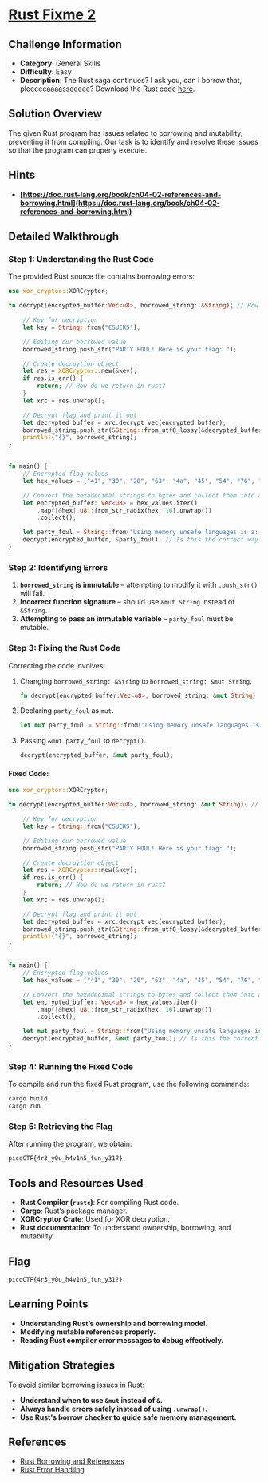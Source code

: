 # [Rust Fixme 2](https://play.picoctf.org/practice/challenge/461)

## Challenge Information

- **Category**: General Skills
- **Difficulty**: Easy
- **Description**: The Rust saga continues? I ask you, can I borrow that, pleeeeeaaaasseeeee?
Download the Rust code [here](https://challenge-files.picoctf.net/c_verbal_sleep/babfbee79718a6363826ba86300173ffde6d81577e9dd07d4130c53a7eecf6c3/fixme2.tar.gz).

## Solution Overview

The given Rust program has issues related to borrowing and mutability, preventing it from compiling. Our task is to identify and resolve these issues so that the program can properly execute.

## Hints

- **[https://doc.rust-lang.org/book/ch04-02-references-and-borrowing.html](https://doc.rust-lang.org/book/ch04-02-references-and-borrowing.html)**

## Detailed Walkthrough

### Step 1: Understanding the Rust Code

The provided Rust source file contains borrowing errors:

```rust
use xor_cryptor::XORCryptor;

fn decrypt(encrypted_buffer:Vec<u8>, borrowed_string: &String){ // How do we pass values to a function that we want to change?

    // Key for decryption
    let key = String::from("CSUCKS");

    // Editing our borrowed value
    borrowed_string.push_str("PARTY FOUL! Here is your flag: ");

    // Create decrpytion object
    let res = XORCryptor::new(&key);
    if res.is_err() {
        return; // How do we return in rust?
    }
    let xrc = res.unwrap();

    // Decrypt flag and print it out
    let decrypted_buffer = xrc.decrypt_vec(encrypted_buffer);
    borrowed_string.push_str(&String::from_utf8_lossy(&decrypted_buffer));
    println!("{}", borrowed_string);
}


fn main() {
    // Encrypted flag values
    let hex_values = ["41", "30", "20", "63", "4a", "45", "54", "76", "01", "1c", "7e", "59", "63", "e1", "61", "25", "0d", "c4", "60", "f2", "12", "a0", "18", "03", "51", "03", "36", "05", "0e", "f9", "42", "5b"];

    // Convert the hexadecimal strings to bytes and collect them into a vector
    let encrypted_buffer: Vec<u8> = hex_values.iter()
        .map(|&hex| u8::from_str_radix(hex, 16).unwrap())
        .collect();

    let party_foul = String::from("Using memory unsafe languages is a: "); // Is this variable changeable?
    decrypt(encrypted_buffer, &party_foul); // Is this the correct way to pass a value to a function so that it can be changed?
}
```

### Step 2: Identifying Errors

1. **`borrowed_string` is immutable** – attempting to modify it with `.push_str()` will fail.
2. **Incorrect function signature** – should use `&mut String` instead of `&String`.
3. **Attempting to pass an immutable variable** – `party_foul` must be mutable.

### Step 3: Fixing the Rust Code

Correcting the code involves:

1. Changing `borrowed_string: &String` to `borrowed_string: &mut String`.
    ```rust
    fn decrypt(encrypted_buffer:Vec<u8>, borrowed_string: &mut String)
    ```
2. Declaring `party_foul` as `mut`.
    ```rust
    let mut party_foul = String::from("Using memory unsafe languages is a: ");
    ```
3. Passing `&mut party_foul` to `decrypt()`.
    ```rust
    decrypt(encrypted_buffer, &mut party_foul);
    ```

#### Fixed Code:

```rust
use xor_cryptor::XORCryptor;

fn decrypt(encrypted_buffer:Vec<u8>, borrowed_string: &mut String){ // How do we pass values to a function that we want to change?

    // Key for decryption
    let key = String::from("CSUCKS");

    // Editing our borrowed value
    borrowed_string.push_str("PARTY FOUL! Here is your flag: ");

    // Create decrpytion object
    let res = XORCryptor::new(&key);
    if res.is_err() {
        return; // How do we return in rust?
    }
    let xrc = res.unwrap();

    // Decrypt flag and print it out
    let decrypted_buffer = xrc.decrypt_vec(encrypted_buffer);
    borrowed_string.push_str(&String::from_utf8_lossy(&decrypted_buffer));
    println!("{}", borrowed_string);
}


fn main() {
    // Encrypted flag values
    let hex_values = ["41", "30", "20", "63", "4a", "45", "54", "76", "01", "1c", "7e", "59", "63", "e1", "61", "25", "0d", "c4", "60", "f2", "12", "a0", "18", "03", "51", "03", "36", "05", "0e", "f9", "42", "5b"];

    // Convert the hexadecimal strings to bytes and collect them into a vector
    let encrypted_buffer: Vec<u8> = hex_values.iter()
        .map(|&hex| u8::from_str_radix(hex, 16).unwrap())
        .collect();

    let mut party_foul = String::from("Using memory unsafe languages is a: "); // Is this variable changeable?
    decrypt(encrypted_buffer, &mut party_foul); // Is this the correct way to pass a value to a function so that it can be changed?
}
```

### Step 4: Running the Fixed Code

To compile and run the fixed Rust program, use the following commands:

```bash
cargo build
cargo run
```

### Step 5: Retrieving the Flag

After running the program, we obtain:

```
picoCTF{4r3_y0u_h4v1n5_fun_y31?}
```

## Tools and Resources Used

- **Rust Compiler (`rustc`)**: For compiling Rust code.
- **Cargo**: Rust’s package manager.
- **XORCryptor Crate**: Used for XOR decryption.
- **Rust documentation**: To understand ownership, borrowing, and mutability.

## Flag

```
picoCTF{4r3_y0u_h4v1n5_fun_y31?}
```

## Learning Points

- **Understanding Rust’s ownership and borrowing model.**
- **Modifying mutable references properly.**
- **Reading Rust compiler error messages to debug effectively.**

## Mitigation Strategies

To avoid similar borrowing issues in Rust:

- **Understand when to use `&mut` instead of `&`.**
- **Always handle errors safely instead of using `.unwrap()`.**
- **Use Rust's borrow checker to guide safe memory management.**

## References

- [Rust Borrowing and References](https://doc.rust-lang.org/book/ch04-02-references-and-borrowing.html)
- [Rust Error Handling](https://doc.rust-lang.org/rust-by-example/error.html)